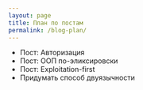 ```yaml
---
layout: page
title: План по постам
permalink: /blog-plan/
---
```


- Пост: Авторизация
- Пост: ООП по-эликсировски
- Пост: Exploitation-first
- Придумать способ двуязычности
